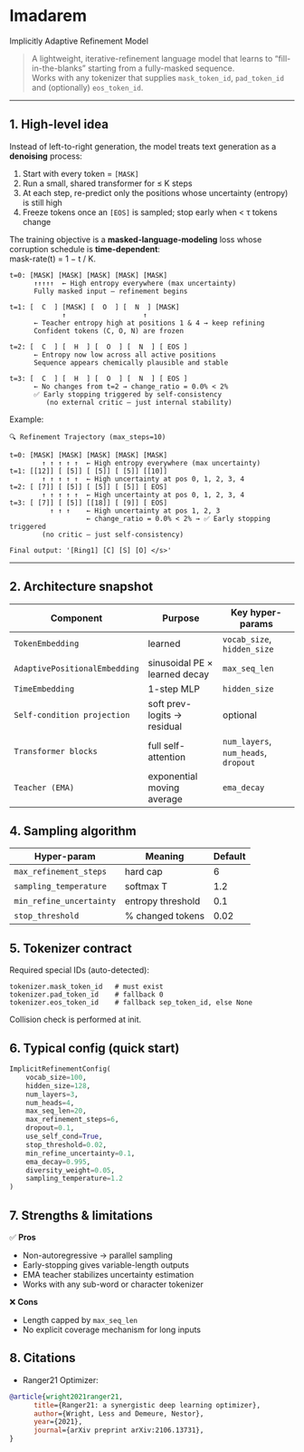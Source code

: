 # Imadarem
Implicitly Adaptive Refinement Model

> A lightweight, iterative-refinement language model that learns to “fill-in-the-blanks” starting from a fully-masked sequence.  
> Works with any tokenizer that supplies `mask_token_id`, `pad_token_id` and (optionally) `eos_token_id`.

---

## 1. High-level idea
Instead of left-to-right generation, the model treats text generation as a **denoising** process:

1. Start with every token = `[MASK]`
2. Run a small, shared transformer for ≤ K steps
3. At each step, re-predict only the positions whose uncertainty (entropy) is still high
4. Freeze tokens once an `[EOS]` is sampled; stop early when < τ tokens change

The training objective is a **masked-language-modeling** loss whose corruption schedule is **time-dependent**:  
mask-rate(t) = 1 − t / K.

```text
t=0: [MASK] [MASK] [MASK] [MASK] [MASK]
      ↑↑↑↑↑  ← High entropy everywhere (max uncertainty)
      Fully masked input — refinement begins

t=1: [  C  ] [MASK] [  O  ] [  N  ] [MASK]
             ↑                   ↑
      ← Teacher entropy high at positions 1 & 4 → keep refining
      Confident tokens (C, O, N) are frozen

t=2: [  C  ] [  H  ] [  O  ] [  N  ] [ EOS ]
      ← Entropy now low across all active positions
      Sequence appears chemically plausible and stable

t=3: [  C  ] [  H  ] [  O  ] [  N  ] [ EOS ]
      ← No changes from t=2 → change_ratio = 0.0% < 2%
      ✅ Early stopping triggered by self-consistency
         (no external critic — just internal stability)
```

Example:
```text
🔍 Refinement Trajectory (max_steps=10)

t=0: [MASK] [MASK] [MASK] [MASK] [MASK]
        ↑ ↑ ↑ ↑ ↑  ← High entropy everywhere (max uncertainty)
t=1: [[12]] [ [5]] [ [5]] [ [5]] [[10]]
        ↑ ↑ ↑ ↑ ↑  ← High uncertainty at pos 0, 1, 2, 3, 4
t=2: [ [7]] [ [5]] [ [5]] [ [5]] [ EOS]
        ↑ ↑ ↑ ↑ ↑  ← High uncertainty at pos 0, 1, 2, 3, 4
t=3: [ [7]] [ [5]] [[18]] [ [9]] [ EOS]
          ↑ ↑ ↑    ← High uncertainty at pos 1, 2, 3
                   ← change_ratio = 0.0% < 2% → ✅ Early stopping triggered
        (no critic — just self-consistency)

Final output: '[Ring1] [C] [S] [O] </s>'
```

---

## 2. Architecture snapshot
| Component | Purpose | Key hyper-params |
|-----------|---------|------------------|
| `TokenEmbedding` | learned | `vocab_size`, `hidden_size` |
| `AdaptivePositionalEmbedding` | sinusoidal PE × learned decay | `max_seq_len` |
| `TimeEmbedding` | 1-step MLP | `hidden_size` |
| `Self-condition projection` | soft prev-logits → residual | optional |
| `Transformer blocks` | full self-attention | `num_layers`, `num_heads`, `dropout` |
| `Teacher (EMA)` | exponential moving average | `ema_decay` |

## 4. Sampling algorithm
| Hyper-param | Meaning | Default |
|-------------|---------|---------|
| `max_refinement_steps` | hard cap | 6 |
| `sampling_temperature` | softmax T | 1.2 |
| `min_refine_uncertainty` | entropy threshold | 0.1 |
| `stop_threshold` | % changed tokens | 0.02 |

## 5. Tokenizer contract
Required special IDs (auto-detected):
```
tokenizer.mask_token_id   # must exist
tokenizer.pad_token_id    # fallback 0
tokenizer.eos_token_id    # fallback sep_token_id, else None
```
Collision check is performed at init.


## 6. Typical config (quick start)
```python
ImplicitRefinementConfig(
    vocab_size=100,
    hidden_size=128,
    num_layers=3,
    num_heads=4,
    max_seq_len=20,
    max_refinement_steps=6,
    dropout=0.1,
    use_self_cond=True,
    stop_threshold=0.02,
    min_refine_uncertainty=0.1,
    ema_decay=0.995,
    diversity_weight=0.05,
    sampling_temperature=1.2
)
```

## 7. Strengths & limitations
✅ **Pros**  
- Non-autoregressive → parallel sampling  
- Early-stopping gives variable-length outputs  
- EMA teacher stabilizes uncertainty estimation  
- Works with any sub-word or character tokenizer  

❌ **Cons**  
- Length capped by `max_seq_len`  
- No explicit coverage mechanism for long inputs  


## 8. Citations
- Ranger21 Optimizer:
```bibtex
@article{wright2021ranger21,
      title={Ranger21: a synergistic deep learning optimizer}, 
      author={Wright, Less and Demeure, Nestor},
      year={2021},
      journal={arXiv preprint arXiv:2106.13731},
}
```

